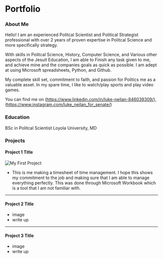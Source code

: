 # Portfolio

### About Me 

Hello! I am an experienced Politcal Scientist and Political Strategist professional with over 2 years of proven expertise in Politcal Science and more specifically strategy. 

With skills in Politcal Science, History, Computer Science, and Various other aspects of the Jesuit Education, I am able to Finish any task given to me, and achieve mine and the companies goals as quick as possible. I am adept at using Microsoft spreadsheets, Python, and Github. 

My complete skill set, commitment to faith, and passion for Politics me as a valuable asset. In my spare time, I like to watch/play sports and play video games. 

You can find me on (https://www.linkedin.com/in/luke-neilan-846039309/), (https://www.instagram.com/luke_neilan_for_senate/) 

### Education 
BSc in Politcal Scientist
Loyola University, MD

### Projects

#### Project 1 Title
![My First Project]()
- This is me making a timesheet of time management. I hope this shows my commitment to the job and making sure that I am able to manage everything perfectly. This was done through Microsoft Workbook which is a tool that I am not familiar with.

***
#### Project 2 Title
 - image
 - write up

***
#### Project 3 Title
 - image
 - write up
